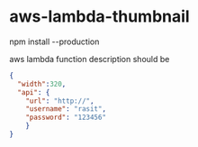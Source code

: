 # aws-lambda-thumbnail

npm install --production

aws lambda function description should be

```json
{
  "width":320,
  "api": {
    "url": "http://",
    "username": "rasit",
    "password": "123456"
    }
}
```
